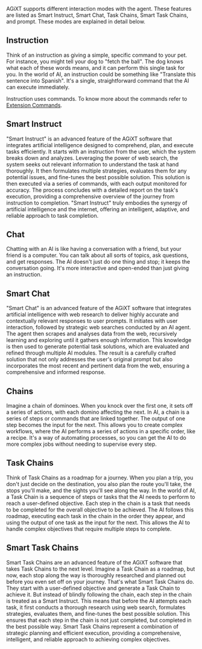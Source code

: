 AGiXT supports different interaction modes with the agent. These features are listed as Smart Instruct, Smart Chat, Task Chains, Smart Task Chains, and prompt. These modes are explained in detail below.

## Instruction
Think of an instruction as giving a simple, specific command to your pet. For instance, you might tell your dog to "fetch the ball". The dog knows what each of these words means, and it can perform this single task for you. In the world of AI, an instruction could be something like "Translate this sentence into Spanish". It's a single, straightforward command that the AI can execute immediately.

Instruction uses commands. To know more about the commands refer to [Extension Commands](https://josh-xt.github.io/AGiXT/2-Concepts/4-Extension%20Commands.html).

## Smart Instruct
"Smart Instruct" is an advanced feature of the AGiXT software that integrates artificial intelligence designed to comprehend, plan, and execute tasks efficiently. It starts with an instruction from the user, which the system breaks down and analyzes. Leveraging the power of web search, the system seeks out relevant information to understand the task at hand thoroughly. It then formulates multiple strategies, evaluates them for any potential issues, and fine-tunes the best possible solution. This solution is then executed via a series of commands, with each output monitored for accuracy. The process concludes with a detailed report on the task's execution, providing a comprehensive overview of the journey from instruction to completion. "Smart Instruct" truly embodies the synergy of artificial intelligence and the internet, offering an intelligent, adaptive, and reliable approach to task completion.

## Chat
Chatting with an AI is like having a conversation with a friend, but your friend is a computer. You can talk about all sorts of topics, ask questions, and get responses. The AI doesn't just do one thing and stop; it keeps the conversation going. It's more interactive and open-ended than just giving an instruction.

## Smart Chat
"Smart Chat" is an advanced feature of the AGiXT software that integrates artificial intelligence with web research to deliver highly accurate and contextually relevant responses to user prompts. It initiates with user interaction, followed by strategic web searches conducted by an AI agent. The agent then scrapes and analyses data from the web, recursively learning and exploring until it gathers enough information. This knowledge is then used to generate potential task solutions, which are evaluated and refined through multiple AI modules. The result is a carefully crafted solution that not only addresses the user's original prompt but also incorporates the most recent and pertinent data from the web, ensuring a comprehensive and informed response.

## Chains
Imagine a chain of dominoes. When you knock over the first one, it sets off a series of actions, with each domino affecting the next. In AI, a chain is a series of steps or commands that are linked together. The output of one step becomes the input for the next. This allows you to create complex workflows, where the AI performs a series of actions in a specific order, like a recipe. It's a way of automating processes, so you can get the AI to do more complex jobs without needing to supervise every step.

## Task Chains

Think of Task Chains as a roadmap for a journey. When you plan a trip, you don't just decide on the destination, you also plan the route you'll take, the stops you'll make, and the sights you'll see along the way. In the world of AI, a Task Chain is a sequence of steps or tasks that the AI needs to perform to reach a user-defined objective. Each step in the chain is a task that needs to be completed for the overall objective to be achieved. The AI follows this roadmap, executing each task in the chain in the order they appear, and using the output of one task as the input for the next. This allows the AI to handle complex objectives that require multiple steps to complete.

## Smart Task Chains

Smart Task Chains are an advanced feature of the AGiXT software that takes Task Chains to the next level. Imagine a Task Chain as a roadmap, but now, each stop along the way is thoroughly researched and planned out before you even set off on your journey. That's what Smart Task Chains do. They start with a user-defined objective and generate a Task Chain to achieve it. But instead of blindly following the chain, each step in the chain is treated as a Smart Instruct. This means that before the AI attempts each task, it first conducts a thorough research using web search, formulates strategies, evaluates them, and fine-tunes the best possible solution. This ensures that each step in the chain is not just completed, but completed in the best possible way. Smart Task Chains represent a combination of strategic planning and efficient execution, providing a comprehensive, intelligent, and reliable approach to achieving complex objectives.
